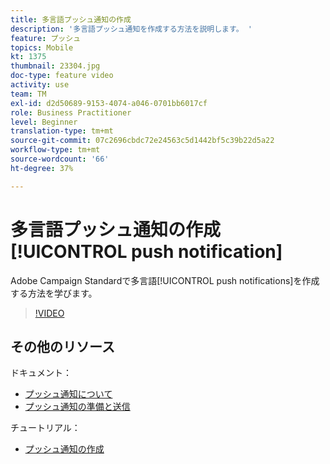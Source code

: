```yaml
---
title: 多言語プッシュ通知の作成
description: '多言語プッシュ通知を作成する方法を説明します。 '
feature: プッシュ
topics: Mobile
kt: 1375
thumbnail: 23304.jpg
doc-type: feature video
activity: use
team: TM
exl-id: d2d50689-9153-4074-a046-0701bb6017cf
role: Business Practitioner
level: Beginner
translation-type: tm+mt
source-git-commit: 07c2696cbdc72e24563c5d1442bf5c39b22d5a22
workflow-type: tm+mt
source-wordcount: '66'
ht-degree: 37%

---
```


# 多言語プッシュ通知の作成 [!UICONTROL push notification]

Adobe Campaign Standardで多言語[!UICONTROL push notifications]を作成する方法を学びます。

>[!VIDEO](https://video.tv.adobe.com/v/23304?quality=12)

## その他のリソース

ドキュメント：

* [プッシュ通知について](https://docs.adobe.com/content/help/en/campaign-standard/using/communication-channels/push-notifications/about-push-notifications.html)
* [プッシュ通知の準備と送信](https://docs.adobe.com/content/help/en/campaign-standard/using/communication-channels/push-notifications/preparing-and-sending-a-push-notification.html)

チュートリアル：

* [プッシュ通知の作成](/help/communication-channels/mobile/push-notifications/creating-a-push-notification.md)
